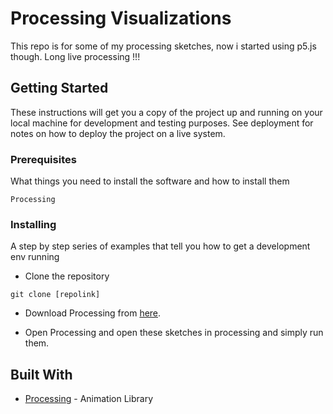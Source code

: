 # Processing Visualizations

This repo is for some of my processing sketches, now i started using p5.js though. Long live processing !!!

## Getting Started

These instructions will get you a copy of the project up and running on your local machine for development and testing purposes. See deployment for notes on how to deploy the project on a live system.

### Prerequisites

What things you need to install the software and how to install them

```
Processing
```

### Installing

A step by step series of examples that tell you how to get a development env running

- Clone the repository

```
git clone [repolink]
```
- Download Processing from [here](https://processing.org/).

- Open Processing and open these sketches in processing and simply run them.


## Built With

* [Processing](https://processing.org/) - Animation Library 


